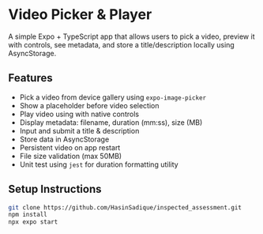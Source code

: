 # Video Picker & Player

A simple Expo + TypeScript app that allows users to pick a video, preview it with controls, see metadata, and store a title/description locally using AsyncStorage.

## Features

- Pick a video from device gallery using `expo-image-picker`
- Show a placeholder before video selection
- Play video using with native controls
- Display metadata: filename, duration (mm:ss), size (MB)
- Input and submit a title & description
- Store data in AsyncStorage
- Persistent video on app restart
- File size validation (max 50MB)
- Unit test using `jest` for duration formatting utility

## Setup Instructions

```bash
git clone https://github.com/HasinSadique/inspected_assessment.git
npm install
npx expo start
```
